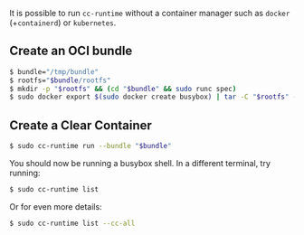 It is possible to run `cc-runtime` without a container manager such as `docker` (+`containerd`) or `kubernetes`.

## Create an OCI bundle

```bash
$ bundle="/tmp/bundle"
$ rootfs="$bundle/rootfs"
$ mkdir -p "$rootfs" && (cd "$bundle" && sudo runc spec)
$ sudo docker export $(sudo docker create busybox) | tar -C "$rootfs" -xvf -
```

## Create a Clear Container

```bash
$ sudo cc-runtime run --bundle "$bundle"
```

You should now be running a busybox shell. In a different terminal, try running:

```bash
$ sudo cc-runtime list
```

Or for even more details:

```bash
$ sudo cc-runtime list --cc-all
```
